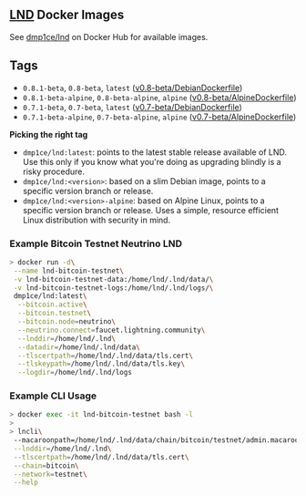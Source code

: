 ## [LND](https://github.com/LightningNetwork/lnd) Docker Images

See [dmp1ce/lnd](https://hub.docker.com/r/dmp1ce/lnd/tags/) on Docker Hub for available images.

## Tags

- `0.8.1-beta`, `0.8-beta`, `latest` ([v0.8-beta/DebianDockerfile](https://github.com/dmp1ce/lnd-docker/blob/hub/v0.8-beta/DebianDockerfile))
- `0.8.1-beta-alpine`, `0.8-beta-alpine`, `alpine` ([v0.8-beta/AlpineDockerfile](https://github.com/dmp1ce/lnd-docker/blob/hub/v0.8-beta/AlpineDockerfile))
- `0.7.1-beta`, `0.7-beta`, `latest` ([v0.7-beta/DebianDockerfile](https://github.com/dmp1ce/lnd-docker/blob/hub/v0.7-beta/DebianDockerfile))
- `0.7.1-beta-alpine`, `0.7-beta-alpine`, `alpine` ([v0.7-beta/AlpineDockerfile](https://github.com/dmp1ce/lnd-docker/blob/hub/v0.7-beta/AlpineDockerfile))

**Picking the right tag**

- `dmp1ce/lnd:latest`: points to the latest stable release available of LND. Use this only if you know what you're doing as upgrading blindly is a risky procedure.
- `dmp1ce/lnd:<version>`: based on a slim Debian image, points to a specific version branch or release.
- `dmp1ce/lnd:<version>-alpine`: based on Alpine Linux, points to a specific version branch or release. Uses a simple, resource efficient Linux distribution with security in mind.

### Example Bitcoin Testnet Neutrino LND

```sh
> docker run -d\
 --name lnd-bitcoin-testnet\
 -v lnd-bitcoin-testnet-data:/home/lnd/.lnd/data/\
 -v lnd-bitcoin-testnet-logs:/home/lnd/.lnd/logs/\
 dmp1ce/lnd:latest\
  --bitcoin.active\
  --bitcoin.testnet\
  --bitcoin.node=neutrino\
  --neutrino.connect=faucet.lightning.community\
  --lnddir=/home/lnd/.lnd\
  --datadir=/home/lnd/.lnd/data\
  --tlscertpath=/home/lnd/.lnd/data/tls.cert\
  --tlskeypath=/home/lnd/.lnd/data/tls.key\
  --logdir=/home/lnd/.lnd/logs
```

### Example CLI Usage

```sh
> docker exec -it lnd-bitcoin-testnet bash -l
>
> lncli\
 --macaroonpath=/home/lnd/.lnd/data/chain/bitcoin/testnet/admin.macaroon\
 --lnddir=/home/lnd/.lnd\
 --tlscertpath=/home/lnd/.lnd/data/tls.cert\
 --chain=bitcoin\
 --network=testnet\
 --help
```
